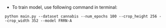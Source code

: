 - To train model, use following command in terminal:

` python main.py --dataset cannabis --num_epochs 100 --crop_height 256 --crop_width 352 --model FRRN-A `
